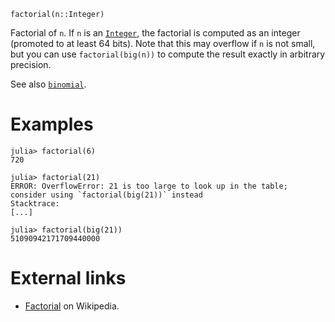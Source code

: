 ```
factorial(n::Integer)
```

Factorial of `n`. If `n` is an [`Integer`](@ref), the factorial is computed as an integer (promoted to at least 64 bits). Note that this may overflow if `n` is not small, but you can use `factorial(big(n))` to compute the result exactly in arbitrary precision.

See also [`binomial`](@ref).

# Examples

```jldoctest
julia> factorial(6)
720

julia> factorial(21)
ERROR: OverflowError: 21 is too large to look up in the table; consider using `factorial(big(21))` instead
Stacktrace:
[...]

julia> factorial(big(21))
51090942171709440000
```

# External links

  * [Factorial](https://en.wikipedia.org/wiki/Factorial) on Wikipedia.
